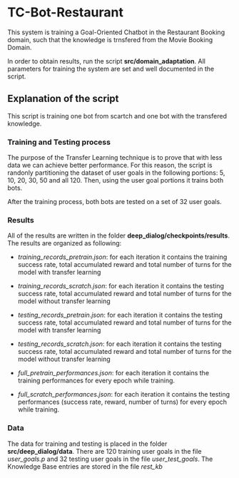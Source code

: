 # TC-Bot-Restaurant

This system is training a Goal-Oriented Chatbot in the Restaurant Booking domain, such that the knowledge is trnsfered from the Movie Booking Domain.

In order to obtain results, run the script **src/domain_adaptation**.
All parameters for training the system are set and well documented
in the script.

## Explanation of the script

This script is training one bot from scartch and one bot with the transfered knowledge.

### Training and Testing process

The purpose of the Transfer Learning technique is to prove that with less data we can achieve better performance. For this reason, the script is randonly partitioning the dataset of user goals in the following portions: 5, 10, 20, 30, 50  and all 120. Then, using the user goal portions it trains both bots.

After the training process, both bots are tested on a set of 32 user goals.

### Results

All of the results are written in the folder **deep_dialog/checkpoints/results**. The results are organized as following:

- *training_records_pretrain.json*: for each iteration it contains the training success rate, total accumulated reward and total number of turns for the model with transfer learning

- *training_records_scratch.json*: for each iteration it contains the testing success rate, total accumulated reward and total number of turns for the model without transfer learning

- *testing_records_pretrain.json*: for each iteration it contains the testing success rate, total accumulated reward and total number of turns for the model with transfer learning

- *testing_records_scratch.json*: for each iteration it contains the testing success rate, total accumulated reward and total number of turns for the model without transfer learning

- *full_pretrain_performances.json*: for each iteration it contains the training performances for every epoch while training.

- *full_scratch_performances.json*: for each iteration it contains the testing performances (success rate, reward, number of turns) for every epoch while training.

### Data

The data for training and testing is placed in the folder **src/deep_dialog/data**. There are 120 training user goals in the file *user_goals.p* and 32 testing user goals in the file *user_test_goals*. The Knowledge Base entries are stored in the file *rest_kb*